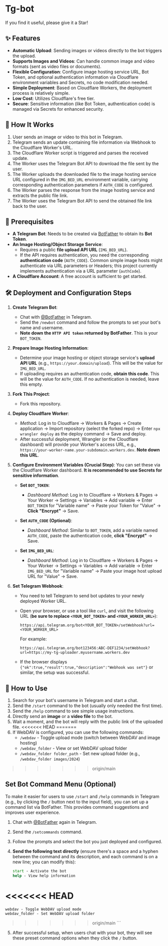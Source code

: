 # Tg-bot

If you find it useful, please give it a Star!

## ✨ Features

*   **Automatic Upload**: Sending images or videos directly to the bot triggers the upload.
*   **Supports Images and Videos**: Can handle common image and video formats (sent as video files or documents).
*   **Flexible Configuration**: Configure image hosting service URL, Bot Token, and optional authentication information via Cloudflare environment variables and Secrets, no code modification needed.
*   **Simple Deployment**: Based on Cloudflare Workers, the deployment process is relatively simple.
*   **Low Cost**: Utilizes Cloudflare's free tier.
*   **Secure**: Sensitive information (like Bot Token, authentication code) is managed via Secrets for enhanced security.

## 🚀 How It Works

1.  User sends an image or video to this bot in Telegram.
2.  Telegram sends an update containing file information via Webhook to the Cloudflare Worker's URL.
3.  The Cloudflare Worker script is triggered and parses the received update.
4.  The Worker uses the Telegram Bot API to download the file sent by the user.
5.  The Worker uploads the downloaded file to the image hosting service URL configured in the `IMG_BED_URL` environment variable, carrying corresponding authentication parameters if `AUTH_CODE` is configured.
6.  The Worker parses the response from the image hosting service and extracts the public file link.
7.  The Worker uses the Telegram Bot API to send the obtained file link back to the user.

## 🔧 Prerequisites

*   **A Telegram Bot**: Needs to be created via [BotFather](https://t.me/BotFather) to obtain its **Bot Token**.
*   **An Image Hosting/Object Storage Service**:
    *   Requires a public **file upload API URL** (`IMG_BED_URL`).
    *   If the API requires authentication, you need the corresponding **authentication code** (`AUTH_CODE`). Common simple image hosts might authenticate via URL parameters or Headers; this project currently implements authentication via a URL parameter (`authCode`).
*   **A Cloudflare Account**: A free account is sufficient to get started.

## 🛠️ Deployment and Configuration Steps

1.  **Create Telegram Bot**:
    *   Chat with [@BotFather](https://t.me/BotFather) in Telegram.
    *   Send the `/newbot` command and follow the prompts to set your bot's name and username.
    *   **Note down the `HTTP API token` returned by BotFather**. This is your `BOT_TOKEN`.

2.  **Prepare Image Hosting Information**:
    *   Determine your image hosting or object storage service's **upload API URL** (e.g., `https://your.domain/upload`). This will be the value for `IMG_BED_URL`.
    *   If uploading requires an authentication code, **obtain this code**. This will be the value for `AUTH_CODE`. If no authentication is needed, leave this empty.

3.  **Fork This Project**:
    *   Fork this repository.

4.  **Deploy Cloudflare Worker**:
    *   *Method*: Log in to Cloudflare -> Workers & Pages -> Create application -> Import repository (select the forked repo) -> Enter `npx wrangler deploy` as the deploy command -> Save and deploy.
    *   After successful deployment, Wrangler (or the Cloudflare dashboard) will provide your Worker's access URL, e.g., `https://your-worker-name.your-subdomain.workers.dev`. **Note down this URL**.

5.  **Configure Environment Variables (Crucial Step)**:
    You can set these via the Cloudflare Worker dashboard. **It is recommended to use Secrets for sensitive information**.

    *   **Set `BOT_TOKEN`**:
        *   *Dashboard Method*: Log in to Cloudflare -> Workers & Pages -> Your Worker -> Settings -> Variables -> Add variable -> Enter `BOT_TOKEN` for "Variable name" -> Paste your Token for "Value" -> **Click "Encrypt"** -> Save.

    *   **Set `AUTH_CODE` (Optional)**:
        *   *Dashboard Method*: Similar to `BOT_TOKEN`, add a variable named `AUTH_CODE`, paste the authentication code, **click "Encrypt"** -> Save.

    *   **Set `IMG_BED_URL`**:
        *   *Dashboard Method*: Log in to Cloudflare -> Workers & Pages -> Your Worker -> Settings -> Variables -> Add variable -> Enter `IMG_BED_URL` for "Variable name" -> Paste your image host upload URL for "Value" -> Save.

6.  **Set Telegram Webhook**:
    *   You need to tell Telegram to send bot updates to your newly deployed Worker URL.
    *   Open your browser, or use a tool like `curl`, and visit the following URL (**be sure to replace `<YOUR_BOT_TOKEN>` and `<YOUR_WORKER_URL>`**):

        ``` url
        https://api.telegram.org/bot<YOUR_BOT_TOKEN>/setWebhook?url=<YOUR_WORKER_URL>
        ```

        For example:

        ``` url
        https://api.telegram.org/bot123456:ABC-DEF1234/setWebhook?url=https://my-tg-uploader.myusername.workers.dev
        ```

    *   If the browser displays `{"ok":true,"result":true,"description":"Webhook was set"}` or similar, the setup was successful.

## 💬 How to Use

1.  Search for your bot's username in Telegram and start a chat.
2.  Send the `/start` command to the bot (usually only needed the first time).
3.  Send the `/help` command to see simple usage instructions.
4.  Directly send an **image** or a **video file** to the bot.
5.  Wait a moment, and the bot will reply with the public link of the uploaded file.
<<<<<<< HEAD
=======
6.  If WebDAV is configured, you can use the following commands:
    - `/webdav` - Toggle upload mode (switch between WebDAV and image hosting)
    - `/webdav_folder` - View or set WebDAV upload folder
    - `/webdav_folder folder_path` - Set new upload folder (e.g., `/webdav_folder images/2024`)
>>>>>>> origin/main

## Set Bot Command Menu (Optional)

To make it easier for users to use `/start` and `/help` commands in Telegram (e.g., by clicking the `/` button next to the input field), you can set up a command list via BotFather. This provides command suggestions and improves user experience.

1.  Chat with [@BotFather](https://t.me/BotFather) again in Telegram.
2.  Send the `/setcommands` command.
3.  Follow the prompts and select the bot you just deployed and configured.
4.  **Send the following text directly** (ensure there's a space and a hyphen between the command and its description, and each command is on a new line; you can modify this):

    ``` cmd
    start - Activate the bot
    help - View help information
<<<<<<< HEAD
=======
    webdav - Toggle WebDAV upload mode
    webdav_folder - Set WebDAV upload folder
>>>>>>> origin/main
    ```

5.  After successful setup, when users chat with your bot, they will see these preset command options when they click the `/` button.